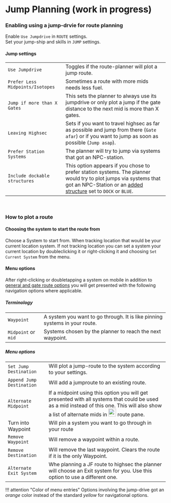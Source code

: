 # Jump Planning (work in progress)

### Enabling using a jump-drvie for route planning
Enable `Use Jumpdrive` in `ROUTE` settings.<br>
Set your jump-ship and skills in `JUMP` settings.<br>

#### Jump settings
|  |  |
|--|--|
| `Use Jumpdrive` | Toggles if the route-planner will plot a jump route. |
| `Prefer Less Midpoints/Isotopes` | Sometimes a route with more mids needs less fuel. |
| `Jump if more than X Gates` | This sets the planner to always use its jumpdrive or only plot a jump if the gate distance to the next mid is more than X gates. |
| `Leaving Highsec` | Sets if you want to travel highsec as far as possible and jump from there (`Gate afar`) or if you want to jump as soon as possible (`Jump asap`). |
| `Prefer Station Systems` | The planner will try to jump via systems that got an NPC-station. |
| `Include dockable structures` | This option appears if you chose to prefer station systems. The planner would try to plot jumps via systems that got an NPC-Station or an [added structure](https://eveeye.readthedocs.io/en/latest/sharing/structures/) set to `DOCK` or `BLUE`. |
<br>

### How to plot a route
#### Choosing the system to start the route from
Choose a System to start from. When tracking location that would be your current location system. If not tracking location you can set a system your current location by doubleclicking it or right-clicking it and choosing `Set Current System` from the menu.

#### Menu options
After right-clicking or doubletapping a system on mobile in addition to [general and gate route options](https://eveeye.readthedocs.io/en/latest/navigation/waypoints/#route-manipulation) you will get presented with the following navigation options where applicable.

##### Terminology
|  |  |
|--|--|
| `Waypoint` | A system you want to go through. It is like pinning systems in your route. |
| `Midpoint` or `mid` | Systems chosen by the planner to reach the next waypoint. |

##### Menu options
|  |  |
|--|--|
| `Set Jump Destination` | Will plot a jump-route to the system according to your settings. |
| `Append Jump Destination` | Will add a jumproute to an existing route. |
| `Alternate Midpoint` | If a midpoint using this option you will get presented with all systems that could be used as a mid instead of this one. This will also show a list of alternate mids in  <img src="https://raw.githubusercontent.com/Risingson/eedocs/master/docs/images/rou.png" width="24" height="24"> route pane. |
| Turn into Waypoint | Will pin a system you want to go through in your route |
| `Remove Waypoint` | Will remove a waypoint within a route. |
| `Remove Destination` | Will remove the last waypoint. Clears the route if it is the only Waypoint. |
| `Alternate Exit System` | Whe planning a JF route to highsec the planner will choose an Exit system for you. Use this option to use a different one.  |

!!! attention "Color of menu entries"
    Options involving the jump-drive got an *orange* color instead of the standard *yellow* for navigational options.

<!--stackedit_data:
eyJoaXN0b3J5IjpbNzY0MDE5MjI2LC02MDE4MjYxMSwxODM1NT
YzNTYwLC0xNzAwOTY1MDgyLDE2Mjk2MjMyMzEsLTE5ODU1MTYx
NzRdfQ==
-->